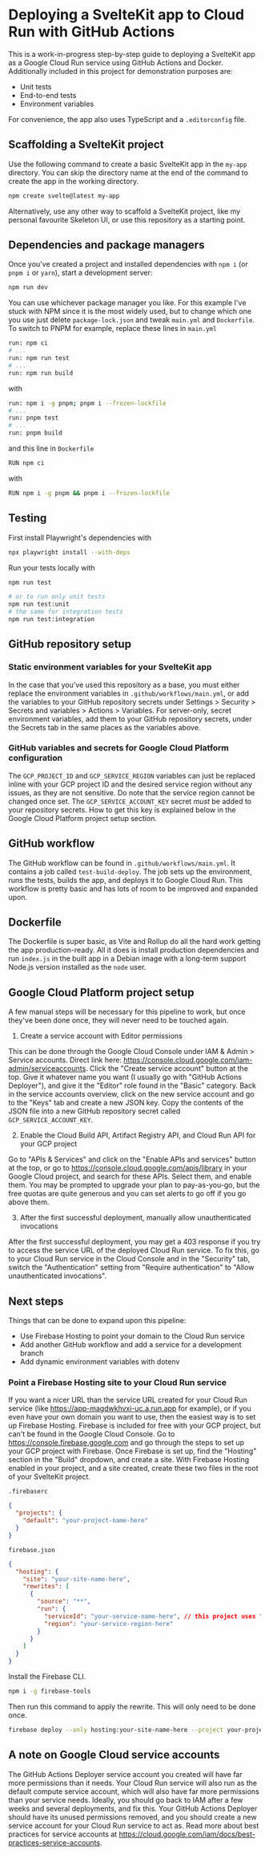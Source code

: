 # Deploying a SvelteKit app to Cloud Run with GitHub Actions

This is a work-in-progress step-by-step guide to deploying a SvelteKit app as a
Google Cloud Run service using GitHub Actions and Docker.
Additionally included in this project for demonstration purposes are:

* Unit tests
* End-to-end tests
* Environment variables

For convenience, the app also uses TypeScript and a `.editorconfig` file.

## Scaffolding a SvelteKit project

Use the following command to create a basic SvelteKit app in the `my-app`
directory. You can skip the directory name at the end of the command to create
the app in the working directory.

```bash
npm create svelte@latest my-app
```

Alternatively, use any other way to scaffold a SvelteKit project, like my
personal favourite Skeleton UI, or use this repository as a starting point.

## Dependencies and package managers

Once you've created a project and installed dependencies with `npm i` (or
`pnpm i` or `yarn`), start a development server:

```bash
npm run dev
```

You can use whichever package manager you like. For this example I've stuck with
NPM since it is the most widely used, but to change which one you use just
delete `package-lock.json` and tweak `main.yml` and `Dockerfile`. To switch to
PNPM for example, replace these lines in `main.yml`

```bash
run: npm ci
# ...
run: npm run test
# ...
run: npm run build
```
with
```bash
run: npm i -g pnpm; pnpm i --frozen-lockfile
# ...
run: pnpm test
# ...
run: pnpm build
```
and this line in `Dockerfile`
```bash
RUN npm ci
```
with
```bash
RUN npm i -g pnpm && pnpm i --frozen-lockfile
```

## Testing

First install Playwright's dependencies with
```bash
npx playwright install --with-deps
```

Run your tests locally with
```bash
npm run test

# or to run only unit tests
npm run test:unit
# the same for integration tests
npm run test:integration
```

## GitHub repository setup

### Static environment variables for your SvelteKit app

In the case that you've used this repository as a base, you must either replace
the environment variables in `.github/workflows/main.yml`, or add the variables
to your GitHub repository secrets under Settings > Security > Secrets and
variables > Actions > Variables.
For server-only, secret environment variables, add them to your GitHub
repository secrets, under the Secrets tab in the same places as the variables
above.

### GitHub variables and secrets for Google Cloud Platform configuration

The `GCP_PROJECT_ID` and `GCP_SERVICE_REGION` variables can just be replaced
inline with your GCP project ID and the desired service region without any
issues, as they are not sensitive. Do note that the service region cannot be
changed once set.
The `GCP_SERVICE_ACCOUNT_KEY` secret *must* be added to your repository secrets.
How to get this key is explained below in the Google Cloud Platform project
setup section.

## GitHub workflow

The GitHub workflow can be found in `.github/workflows/main.yml`. It contains a
job called `test-build-deploy`. The job sets up the environment, runs the tests,
builds the app, and deploys it to Google Cloud Run. This workflow is pretty
basic and has lots of room to be improved and expanded upon.

## Dockerfile

The Dockerfile is super basic, as Vite and Rollup do all the hard work getting
the app production-ready. All it does is install production dependencies and run
`index.js` in the built app in a Debian image with a long-term support Node.js
version installed as the `node` user.

## Google Cloud Platform project setup

A few manual steps will be necessary for this pipeline to work, but once
they've been done once, they will never need to be touched again.

1. Create a service account with Editor permissions

This can be done through the Google Cloud Console under IAM & Admin > Service
accounts. Direct link here:
https://console.cloud.google.com/iam-admin/serviceaccounts. Click the "Create
service account" button at the top. Give it whatever name you want (I usually go
with "GitHub Actions Deployer"), and give it the "Editor" role found in the
"Basic" category. Back in the service accounts overview, click on the new
service account and go to the "Keys" tab and create a new JSON key. Copy the
contents of the JSON file into a new GitHub repository secret called
`GCP_SERVICE_ACCOUNT_KEY`.

2. Enable the Cloud Build API, Artifact Registry API, and Cloud Run API for your
GCP project

Go to "APIs & Services" and click on the "Enable APIs and services" button at
the top, or go to https://console.cloud.google.com/apis/library in your Google
Cloud project, and search for these APIs. Select them, and enable them. You may
be prompted to upgrade your plan to pay-as-you-go, but the free quotas are quite
generous and you can set alerts to go off if you go above them.

3. After the first successful deployment, manually allow unauthenticated
invocations

After the first successful deployment, you may get a 403 response if you try to
access the service URL of the deployed Cloud Run service. To fix this, go to
your Cloud Run service in the Cloud Console and in the "Security" tab, switch
the "Authentication" setting from "Require authentication" to "Allow
unauthenticated invocations".

## Next steps

Things that can be done to expand upon this pipeline:

* Use Firebase Hosting to point your domain to the Cloud Run service
* Add another GitHub workflow and add a service for a development branch
* Add dynamic environment variables with dotenv

### Point a Firebase Hosting site to your Cloud Run service

If you want a nicer URL than the service URL created for your Cloud Run service
(like https://app-magdwkhvxi-uc.a.run.app for example), or if you even have your
own domain you want to use, then the easiest way is to set up Firebase Hosting.
Firebase is included for free with your GCP project, but can't be found in the
Google Cloud Console. Go to https://console.firebase.google.com and go through
the steps to set up your GCP project with Firebase. Once Firebase is set up,
find the "Hosting" section in the "Build" dropdown, and create a site.
With Firebase Hosting enabled in your project, and a site created, create these
two files in the root of your SvelteKit project.

`.firebaserc`

```json
{
  "projects": {
    "default": "your-project-name-here"
  }
}
```

`firebase.json`

```json
{
  "hosting": {
    "site": "your-site-name-here",
    "rewrites": [
      {
        "source": "**",
        "run": {
          "serviceId": "your-service-name-here", // this project uses "app"
          "region": "your-service-region-here"
        }
      }
    ]
  }
}
```

Install the Firebase CLI.

```bash
npm i -g firebase-tools
```

Then run this command to apply the rewrite. This will only need to be done once.

```bash
firebase deploy --only hosting:your-site-name-here --project your-project-name-here
```

## A note on Google Cloud service accounts

The GitHub Actions Deployer service account you created will have far more
permissions than it needs. Your Cloud Run service will also run as the default
compute service account, which will also have far more permissions than your
service needs. Ideally, you should go back to IAM after a few weeks and
several deployments, and fix this.
Your GitHub Actions Deployer should have its unused permissions removed, and you
should create a new service account for your Cloud Run service to act as.
Read more about best practices for service accounts at
https://cloud.google.com/iam/docs/best-practices-service-accounts.
